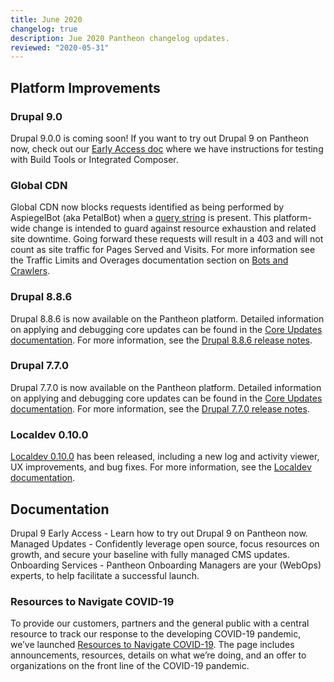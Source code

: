 ```yaml
---
title: June 2020
changelog: true
description: Jue 2020 Pantheon changelog updates.
reviewed: "2020-05-31"
---
```


## Platform Improvements

### Drupal 9.0

Drupal 9.0.0 is coming soon! If you want to try out Drupal 9 on Pantheon now, check out our [Early Access doc](/drupal-9) where we have instructions for testing with Build Tools or Integrated Composer.

<!-- excerpt -->

### Global CDN 

Global CDN now blocks requests identified as being performed by AspiegelBot (aka PetalBot) when a [query string](https://en.wikipedia.org/wiki/Query_string) is present. This platform-wide change is intended to guard against resource exhaustion and related site downtime. Going forward these requests will result in a 403 and will not count as site traffic for Pages Served and Visits. For more information see the Traffic Limits and Overages documentation section on [Bots and Crawlers](/traffic-limits#bots-and-crawlers).

### Drupal 8.8.6 

Drupal 8.8.6 is now available on the Pantheon platform. Detailed information on applying and debugging core updates can be found in the [Core Updates documentation](/docs/core-updates). For more information, see the [Drupal 8.8.6 release notes](https://www.drupal.org/project/drupal/releases/8.8.6). 

### Drupal 7.7.0 

Drupal 7.7.0 is now available on the Pantheon platform. Detailed information on applying and debugging core updates can be found in the [Core Updates documentation](/docs/core-updates). For more information, see the [Drupal 7.7.0 release notes](https://www.drupal.org/project/drupal/releases/7.7.0). 

### Localdev 0.10.0

[Localdev 0.10.0](https://pantheon.io/docs/localdev) has been released, including a new log and activity viewer, UX improvements, and bug fixes. For more information, see the [Localdev documentation](https://pantheon.io/docs/localdev). 

## Documentation

Drupal 9 Early Access -  Learn how to try out Drupal 9 on Pantheon now.
Managed Updates - Confidently leverage open source, focus resources on growth, and secure your baseline with fully managed CMS updates.
Onboarding Services - Pantheon Onboarding Managers are your (WebOps) experts, to help facilitate a successful launch.

### Resources to Navigate COVID-19

To provide our customers, partners and the general public with a central resource to track our response to the developing COVID-19 pandemic, we’ve launched [Resources to Navigate COVID-19](https://pantheon.io/resources-navigate-covid-19?docs). The page includes announcements, resources, details on what we’re doing, and an offer to organizations on the front line of the COVID-19 pandemic.